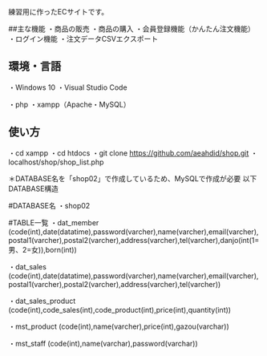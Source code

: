 練習用に作ったECサイトです。

##主な機能
・商品の販売
・商品の購入
・会員登録機能（かんたん注文機能）
・ログイン機能
・注文データCSVエクスポート

## 環境・言語
・Windows 10
・Visual Studio Code

・php
・xampp（Apache・MySQL）

## 使い方
・cd xampp
・cd htdocs
・git clone https://github.com/aeahdid/shop.git
・localhost/shop/shop_list.php

＊DATABASE名を「shop02」で作成しているため、MySQLで作成が必要
以下DATABASE構造

#DATABASE名
・shop02

#TABLE一覧
・dat_member
(code(int),date(datatime),password(varcher),name(varcher),email(varcher),postal1(varcher),postal2(varcher),address(varcher),tel(varcher),danjo(int(1=男、2=女)),born(int))

・dat_sales
(code(int),date(datatime),password(varcher),name(varcher),email(varcher),postal1(varcher),postal2(varcher),address(varcher),tel(varcher))

・dat_sales_product
(code(int),code_sales(int),code_product(int),price(int),quantity(int))

・mst_product
(code(int),name(varcher),price(int),gazou(varchar))

・mst_staff
(code(int),name(varchar),password(varchar))
